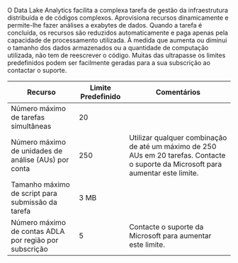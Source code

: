 O Data Lake Analytics facilita a complexa tarefa de gestão da infraestrutura distribuída e de códigos complexos. Aprovisiona recursos dinamicamente e permite-lhe fazer análises a exabytes de dados. Quando a tarefa é concluída, os recursos são reduzidos automaticamente e paga apenas pela capacidade de processamento utilizada. À medida que aumenta ou diminui o tamanho dos dados armazenados ou a quantidade de computação utilizada, não tem de reescrever o código. Muitas das ultrapasse os limites predefinidos podem ser facilmente geradas para a sua subscrição ao contactar o suporte. 

| **Recurso** | **Limite Predefinido** | **Comentários** |
| --- | --- | --- |
| Número máximo de tarefas simultâneas |20 | |
| Número máximo de unidades de análise (AUs) por conta |250 | Utilizar qualquer combinação de até um máximo de 250 AUs em 20 tarefas.  Contacte o suporte da Microsoft para aumentar este limite. |
| Tamanho máximo de script para submissão da tarefa | 3 MB | |
| Número máximo de contas ADLA por região por subscrição | 5 | Contacte o suporte da Microsoft para aumentar este limite. |

